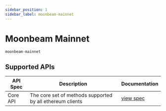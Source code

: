 ```yaml
---
sidebar_position: 1
sidebar_label: moonbeam-mainnet
---
```


# Moonbeam Mainnet

`moonbeam-mainnet`

## Supported APIs

| API Spec | Description                                               | Documentation                  |
| -------- | --------------------------------------------------------- | ------------------------------ |
| Core API | The core set of methods supported by all ethereum clients | [view spec](../specs/core-api) |
